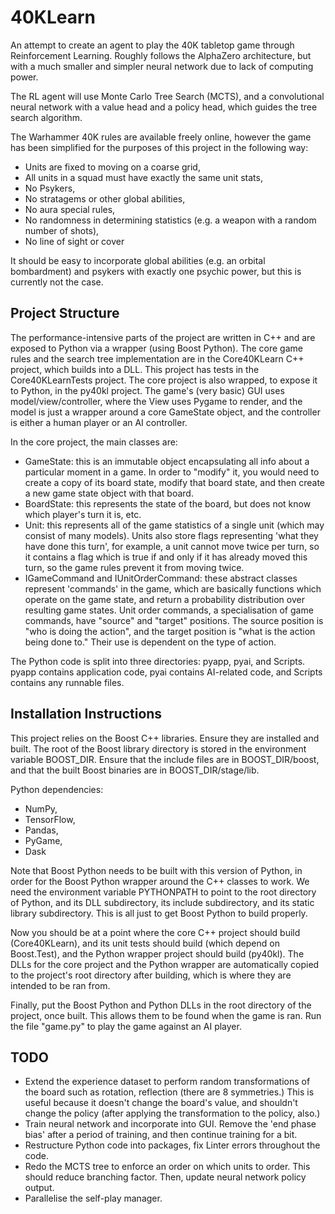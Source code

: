 # 40KLearn
An attempt to create an agent to play the 40K tabletop game
through Reinforcement Learning. Roughly follows the AlphaZero
architecture, but with a much smaller and simpler neural network
due to lack of computing power.

The RL agent will use Monte Carlo Tree Search (MCTS), and a
convolutional neural network with a value head and a policy
head, which guides the tree search algorithm.

The Warhammer 40K rules are available freely online, however the
game has been simplified for the purposes of this project in the
following way:
- Units are fixed to moving on a coarse grid,
- All units in a squad must have exactly the same unit stats,
- No Psykers,
- No stratagems or other global abilities,
- No aura special rules,
- No randomness in determining statistics (e.g. a weapon with a random number of shots),
- No line of sight or cover

It should be easy to incorporate global abilities (e.g. an orbital bombardment)
and psykers with exactly one psychic power, but this is currently not the case.

## Project Structure

The performance-intensive parts of the project are written in C++ and
are exposed to Python via a wrapper (using Boost Python). The core game rules
and the search tree implementation are in the Core40KLearn C++ project, which
builds into a DLL. This project has tests in the Core40KLearnTests project.
The core project is also wrapped, to expose it to Python, in the py40kl project.
The game's (very basic) GUI uses model/view/controller, where the View uses
Pygame to render, and the model is just a wrapper around a core GameState object,
and the controller is either a human player or an AI controller.

In the core project, the main classes are:
- GameState: this is an immutable object encapsulating all info about a particular
  moment in a game. In order to "modify" it, you would need to create a copy of its
  board state, modify that board state, and then create a new game state object with
  that board.
- BoardState: this represents the state of the board, but does not know which player's
  turn it is, etc.
- Unit: this represents all of the game statistics of a single unit (which may consist
  of many models). Units also store flags representing 'what they have done this turn',
  for example, a unit cannot move twice per turn, so it contains a flag which is true
  if and only if it has already moved this turn, so the game rules prevent it from moving twice.
- IGameCommand and IUnitOrderCommand: these abstract classes represent 'commands' in the
  game, which are basically functions which operate on the game state, and return a
  probability distribution over resulting game states. Unit order commands, a specialisation
  of game commands, have "source" and "target" positions. The source position is "who is
  doing the action", and the target position is "what is the action being done to." Their
  use is dependent on the type of action.

The Python code is split into three directories: pyapp, pyai, and Scripts. pyapp contains
application code, pyai contains AI-related code, and Scripts contains any runnable files.

## Installation Instructions

This project relies on the Boost C++ libraries. Ensure they are installed and built.
The root of the Boost library directory is stored in the environment variable
BOOST_DIR. Ensure that the include files are in BOOST_DIR/boost, and that the
built Boost binaries are in BOOST_DIR/stage/lib.

Python dependencies:
- NumPy,
- TensorFlow,
- Pandas,
- PyGame,
- Dask

Note that Boost Python needs to be built with this version of Python, in order for the
Boost Python wrapper around the C++ classes to work. We need the environment
variable PYTHONPATH to point to the root directory of Python, and its DLL subdirectory,
its include subdirectory, and its static library subdirectory. This is all just
to get Boost Python to build properly.

Now you should be at a point where the core C++ project should build (Core40KLearn),
and its unit tests should build (which depend on Boost.Test), and the Python wrapper
project should build (py40kl). The DLLs for the core project and the Python wrapper
are automatically copied to the project's root directory after building, which is
where they are intended to be ran from.

Finally, put the Boost Python and Python DLLs in the root directory of the project,
once built. This allows them to be found when the game is ran. Run the file "game.py"
to play the game against an AI player.

## TODO

- Extend the experience dataset to perform random transformations of the board such
  as rotation, reflection (there are 8 symmetries.) This is useful because it doesn't
  change the board's value, and shouldn't change the policy (after applying the
  transformation to the policy, also.)
- Train neural network and incorporate into GUI. Remove the 'end phase bias' after a
  period of training, and then continue training for a bit.
- Restructure Python code into packages, fix Linter errors throughout the code.
- Redo the MCTS tree to enforce an order on which units to order. This should reduce
  branching factor. Then, update neural network policy output.
- Parallelise the self-play manager.
